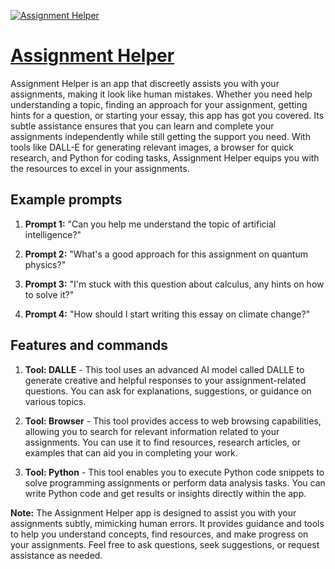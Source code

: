 [![Assignment Helper](https://files.oaiusercontent.com/file-IrNztcKjGmq0Lfu7c14HszE5?se=2123-10-18T02%3A41%3A21Z&sp=r&sv=2021-08-06&sr=b&rscc=max-age%3D31536000%2C%20immutable&rscd=attachment%3B%20filename%3D2079c7fe-1c4e-4c18-b01a-75b571ed5aae.png&sig=NlS%2BdglWQo7MUGj44mOyjpPfWIiyAoOIGTzURUk7pEM%3D)](https://chat.openai.com/g/g-uUHn3PI4I-assignment-helper)

# [Assignment Helper](https://chat.openai.com/g/g-uUHn3PI4I-assignment-helper)

Assignment Helper is an app that discreetly assists you with your assignments, making it look like human mistakes. Whether you need help understanding a topic, finding an approach for your assignment, getting hints for a question, or starting your essay, this app has got you covered. Its subtle assistance ensures that you can learn and complete your assignments independently while still getting the support you need. With tools like DALL-E for generating relevant images, a browser for quick research, and Python for coding tasks, Assignment Helper equips you with the resources to excel in your assignments.

## Example prompts

1. **Prompt 1:** "Can you help me understand the topic of artificial intelligence?"

2. **Prompt 2:** "What's a good approach for this assignment on quantum physics?"

3. **Prompt 3:** "I'm stuck with this question about calculus, any hints on how to solve it?"

4. **Prompt 4:** "How should I start writing this essay on climate change?"

## Features and commands

1. **Tool: DALLE** - This tool uses an advanced AI model called DALLE to generate creative and helpful responses to your assignment-related questions. You can ask for explanations, suggestions, or guidance on various topics.

2. **Tool: Browser** - This tool provides access to web browsing capabilities, allowing you to search for relevant information related to your assignments. You can use it to find resources, research articles, or examples that can aid you in completing your work.

3. **Tool: Python** - This tool enables you to execute Python code snippets to solve programming assignments or perform data analysis tasks. You can write Python code and get results or insights directly within the app.

**Note:** The Assignment Helper app is designed to assist you with your assignments subtly, mimicking human errors. It provides guidance and tools to help you understand concepts, find resources, and make progress on your assignments. Feel free to ask questions, seek suggestions, or request assistance as needed.